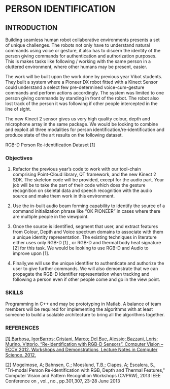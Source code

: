 # PERSON IDENTIFICATION 

## INTRODUCTION

Building seamless human robot collaborative environments presents a set of unique challenges. The robots not only have to understand natural commands using voice or gesture, it also has to discern the identity of the person giving commands for authentication and authorization purposes. This is makes tasks like following / working with the same person in a cluttered environment, where other humans may be present, easier.

The work will be built upon the work done by previous year Vibot students. They built a system where a Pioneer DX robot fitted with a Kinect Sensor could understand a select few pre-determined voice-cum-gesture commands and perform actions accordingly. The system was limited to one person giving commands by standing in front of the robot. The robot also lost track of the person it was following if other people intercepted in the line of sight.

The new Kinect 2 sensor gives us very high quality colour, depth and microphone array in the same package. We would be looking to combine and exploit all three modalities for person identification/re-identification and produce state of the art results on the following dataset.

RGB-D Person Re-identification Dataset [1]


### Objectives
1. Refactor the previous year’s code to work with our tool-chain comprising Point-Cloud library, QT framework, and the new Kinect 2 SDK. The skeleton code will be provided, except for the audio part. Your job will be to take the part of their code which does the gesture recognition on skeletal data and speech recognition with the audio source and make them work in this environment.

2. Use the in-built audio beam forming capability to identify the source of a command initialization phrase like “OK PIONEER” in cases where there are multiple people in the viewpoint.

3. Once the source is identified, segment that user, and extract features from Colour, Depth and Voice spectrum domains to associate with them a unique identity representation. The existing techniques in literature either uses only RGB-D [1] , or RGB-D and thermal body heat signature [2] for this task. We would be looking to use RGB-D and Audio to improve upon [1].

4. Finally,we will use the unique identifier to authenticate and authorize the user to give further commands. We will also demonstrate that we can propagate the RGB-D identifier representation when tracking and following a person even if other people come and go in the view point.

### SKILLS
Programming in C++ and may be prototyping in Matlab. A balance of team members will be required for implementing the algorithms with at least someone to build a scalable architecture to bring all the algorithms together.

### REFERENCES

[[1] Barbosa, IgorBarros; Cristani, Marco; Del Bue, Alessio; Bazzani, Loris; Murino, Vittorio, “Re-identification with RGB-D Sensors”, Computer Vision – ECCV 2012. Workshops and Demonstrations, Lecture Notes in Computer Science, 2012.](http://www.google.com/url?sa=t&rct=j&q=&esrc=s&source=web&cd=2&cad=rja&uact=8&ved=0CCkQFjAB&url=http%3A%2F%2Fwww.lorisbazzani.info%2Fpapers%2Fproceedings%2FBarbosaetal_REID12.pdf&ei=0kohVOKOJcq9ygOc8oCAAw&usg=AFQjCNEEsbJ27H_2QaWrdgQd_37ZDy8GTw&sig2=Ha1dcMGUEKnYdicGDuvEsA&bvm=bv.75775273,d.bGQ)

[2] Mogelmose, A; Bahnsen, C.; Moeslund, T.B.; Clapes, A; Escalera, S., "Tri-modal Person Re-identification with RGB, Depth and Thermal Features," Computer Vision and Pattern Recognition Workshops (CVPRW), 2013 IEEE Conference on , vol., no., pp.301,307, 23-28 June 2013



